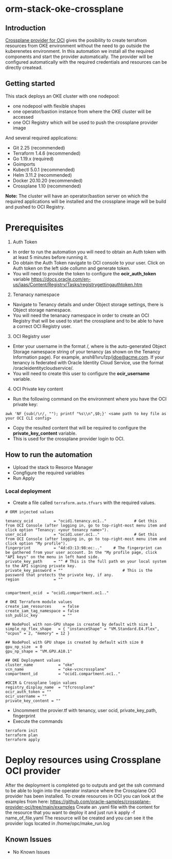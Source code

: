 # orm-stack-oke-crossplane

## Introduction

[Crossplane provider for OCI](https://github.com/oracle-samples/crossplane-provider-oci) gives the posibility to create terrafrom resources from OKE environment without the need to go outside the kuberenetes environment. In this automation we install all the required components and start the provider automatically. The provider will be configured automatically with the required credentials and resources can be directly createad.

## Getting started

This stack deploys an OKE cluster with one nodepool:
- one nodepool with flexible shapes
- one operator/bastion instance from where the OKE cluster will be accessed
- one OCI Registry which will be used to push the crossplane provider image

And several required applications:
- Git 2.25 (recommended)
- Terraform 1.4.6 (recommended)
- Go 1.19.x (required)
- Goimports
- Kubectl 5.0.1 (recommended)
- Helm 3.11.2 (recommended)
- Docker 20.10.20 (recommended)
- Crossplane 1.10 (recommended)


**Note:** The cluster will have an operator/bastion server on which the required applications will be installed and the crossplane image will be build and pushed to OCI Registry.

# Prerequisites
1. Auth Token
- In order to run the automation you will need to obtain an Auth token with at least 5 minutes before running it. 
- Do obtain the Auth Token navigate to OCI console to your user. Click on Auth token on the left side collumn and generate token. 
- You will need to provide the token to configure the **ocir_auth_token** variable
https://docs.oracle.com/en-us/iaas/Content/Registry/Tasks/registrygettingauthtoken.htm

2. Tenanacy namespace
- Navigate to Tenancy details and under Object storage settings, there is Object storage namespace. 
- You will need the tenanacy namespace in order to create an OCI Registry that will be used to start the crossplane and to be able to have a correct OCI Registry user.

3. OCI Registry user
- Enter your username in the format <tenancy-namespace>/<username>, where <tenancy-namespace> is the auto-generated Object Storage namespace string of your tenancy (as shown on the Tenancy Information page). For example, ansh81vru1zp/jdoe@acme.com. If your tenancy is federated with Oracle Identity Cloud Service, use the format <tenancy-namespace>/oracleidentitycloudservice/<username>.
- You will need to create this user to configure the **ocir_username** variable.

4. OCI Private key content
- Run the following command on the environment where you have the OCI private key:
```
awk 'NF {sub(/\r/, ""); printf "%s\\n",$0;}' <same path to key file as your OCI CLI config>
```
- Copy the resulted content that will be required to configure the **private_key_content** variable.
- This is used for the crossplane provider login to OCI.

## How to run the automation
 - Upload the stack to Resorce Manager
 - Congfigure the required variables
 - Run Apply

### Local deployment

- Create a file called `terraform.auto.tfvars` with the required values.

```
# ORM injected values

tenancy_ocid         = "ocid1.tenancy.oc1.."            # Get this from OCI Console (after logging in, go to top-right-most menu item and click option "Tenancy: <your tenancy name>").
user_ocid            = "ocid1.user.oc1.."               # Get this from OCI Console (after logging in, go to top-right-most menu item and click option "My profile").
fingerprint          = "4d:d3:13:98:ec:.."     # The fingerprint can be gathered from your user account. In the "My profile page, click "API keys" on the menu in left hand side.
private_key_path     = "" # This is the full path on your local system to the API signing private key.
private_key_password = ""                          # This is the password that protects the private key, if any.
region               = ""  


compartment_ocid  = "ocid1.compartment.oc1.."

# OKE Terraform module values
create_iam_resources     = false
create_iam_tag_namespace = false
ssh_public_key           = ""

## NodePool with non-GPU shape is created by default with size 1
simple_np_flex_shape   = { "instanceShape" = "VM.Standard.E4.Flex", "ocpus" = 2, "memory" = 12 }

## NodePool with GPU shape is created by default with size 0
gpu_np_size  = 0
gpu_np_shape = "VM.GPU.A10.1"

## OKE Deployment values
cluster_name           = "oke"
vcn_name               = "oke-vcncrossplane"
compartment_id         = "ocid1.compartment.oc1.."

#OCIR & Crossplane login values
registry_display_name  = "tfcrossplane"
ocir_auth_token = ""
ocir_username = ""
private_key_content = ""
```

- Uncomment the provier.tf with tenancy, user ocid, private_key_path, fingerprint
- Execute the commands

```
terraform init
terraform plan
terraform apply
```

# Deploy resources using Crossplane OCI provider
After the deployment is completed go to outputs and get the ssh command to be able to login into the operator instance where the Crossplane OCI provider has been installed.
To create resources in OCI you can look at the examples from here: https://github.com/oracle-samples/crossplane-provider-oci/tree/main/examples 
Create an .yaml file with the content for the resource that you want to deploy it and just run k apply -f name_of_file.yaml
The resource will be created and you can see it the provider logs located in /home/opc/make_run.log

## Known Issues
- No Known Issues